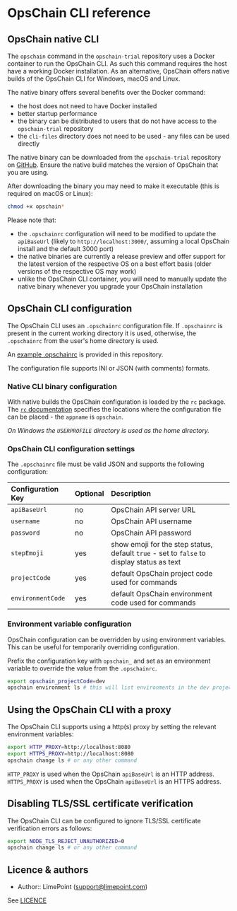 # OpsChain CLI reference

## OpsChain native CLI

The `opschain` command in the `opschain-trial` repository uses a Docker container to run the OpsChain CLI. As such this command requires the host have a working Docker installation. As an alternative, OpsChain offers native builds of the OpsChain CLI for Windows, macOS and Linux.

The native binary offers several benefits over the Docker command:

- the host does not need to have Docker installed
- better startup performance
- the binary can be distributed to users that do not have access to the `opschain-trial` repository
- the `cli-files` directory does not need to be used - any files can be used directly

The native binary can be downloaded from the `opschain-trial` repository on [GitHub](https://github.com/LimePoint/opschain-trial/releases). Ensure the native build matches the version of OpsChain that you are using.

After downloading the binary you may need to make it executable (this is required on macOS or Linux):

```bash
chmod +x opschain*
```

Please note that:

- the `.opschainrc` configuration will need to be modified to update the `apiBaseUrl` (likely to `http://localhost:3000/`, assuming a local OpsChain install and the default 3000 port)
- the native binaries are currently a release preview and offer support for the latest version of the respective OS on a best effort basis (older versions of the respective OS may work)
- unlike the OpsChain CLI container, you will need to manually update the native binary whenever you upgrade your OpsChain installation

## OpsChain CLI configuration

The OpsChain CLI uses an `.opschainrc` configuration file. If `.opschainrc` is present in the current working directory it is used, otherwise, the `.opschainrc` from the user's home directory is used.

An [example .opschainrc](../../.opschainrc.example) is provided in this repository.

The configuration file supports INI or JSON (with comments) formats.

### Native CLI binary configuration

With native builds the OpsChain configuration is loaded by the `rc` package. The [`rc` documentation](https://www.npmjs.com/package/rc#standards) specifies the locations where the configuration file can be placed - the `appname` is `opschain`.

_On Windows the `USERPROFILE` directory is used as the home directory._

### OpsChain CLI configuration settings

The `.opschainrc` file must be valid JSON and supports the following configuration:

Configuration Key | Optional | Description
:---------------- | :------- | :--------------------------------------------------
`apiBaseUrl`      | no       | OpsChain API server URL
`username`        | no       | OpsChain API username
`password`        | no       | OpsChain API password
`stepEmoji`       | yes      | show emoji for the step status, default `true` - set to `false` to display status as text
`projectCode`     | yes      | default OpsChain project code used for commands
`environmentCode` | yes      | default OpsChain environment code used for commands

### Environment variable configuration

OpsChain configuration can be overridden by using environment variables. This can be useful for temporarily overriding configuration.

Prefix the configuration key with `opschain_` and set as an environment variable to override the value from the `.opschainrc`.

```bash
export opschain_projectCode=dev
opschain environment ls # this will list environments in the dev project without prompting
```

## Using the OpsChain CLI with a proxy

The OpsChain CLI supports using a http(s) proxy by setting the relevant environment variables:

```bash
export HTTP_PROXY=http://localhost:8080
export HTTPS_PROXY=http://localhost:8080
opschain change ls # or any other command
```

`HTTP_PROXY` is used when the OpsChain `apiBaseUrl` is an HTTP address. `HTTPS_PROXY` is used when the OpsChain `apiBaseUrl` is an HTTPS address.

## Disabling TLS/SSL certificate verification

The OpsChain CLI can be configured to ignore TLS/SSL certificate verification errors as follows:

```bash
export NODE_TLS_REJECT_UNAUTHORIZED=0
opschain change ls # or any other command
```

## Licence & authors

- Author:: LimePoint (support@limepoint.com)

See [LICENCE](/LICENCE.md)
